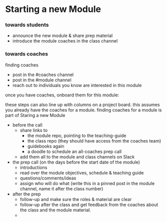 # Starting a new Module

### towards students

* announce the new module & share prep material
* introduce the module coaches in the class channel

### towards coaches

finding coaches

* post in the #coaches channel
* post in the #module channel
* reach out to individuals you know are interested in this module

once you have coaches, onboard them for this module:

these steps can also line up with columns on a project board. this assumes you already have the coaches for a module. finding coaches for a module is part of Staring a new Module

* before the call
  * share links to
    * the module repo, pointing to the teaching-guide
    * the class repo (they should have access from the coaches team)
    * guidebooks again
    * a doodle to schedule an all-coaches prep call
  * add them all to the module and class channels on Slack
* the prep call (on the days before the start date of the module)
  * introductions
  * read over the module objectives, schedule & teaching guide
  * questions/comments/ideas
  * assign who will do what (write this in a pinned post in the module channel, name it after the class number)
* after the prep
  * follow-up and make sure the roles & material are clear
  * follow-up after the class and get feedback from the coaches about the class and the module material.
  *
